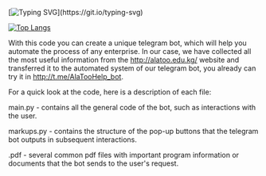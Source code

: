 [![Typing SVG](https://readme-typing-svg.herokuapp.com?color=%2336BCF7&lines=Here+is+Ala-Too+help+bot!)](https://git.io/typing-svg)

[![Top Langs](https://github-readme-stats.vercel.app/api/top-langs/?username=alatoobot&layout=compact)](https://github.com/anuraghazra/github-readme-stats)

With this code you can create a unique telegram bot, which will help you automate the process of any enterprise.
In our case, we have collected all the most useful information from the http://alatoo.edu.kg/ website and transferred it to the automated system of our telegram bot, you already can try it in http://t.me/AlaTooHelp_bot.

For a quick look at the code, here is a description of each file:

main.py - contains all the general code of the bot, such as interactions with the user.

markups.py - contains the structure of the pop-up buttons that the telegram bot outputs in subsequent interactions.

.pdf - several common pdf files with important program information or documents that the bot sends to the user's request.

